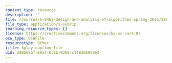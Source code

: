 ```yaml
---
content_type: resource
description: ''
file: /courses/6-046j-design-and-analysis-of-algorithms-spring-2015/280b69bf89a4bc1b9268c1f826b9b9e3_ojdXVFQfZPw.srt
file_type: application/x-subrip
learning_resource_types: []
license: https://creativecommons.org/licenses/by-nc-sa/4.0/
ocw_type: OCWFile
resourcetype: Other
title: 3play caption file
uid: 280b69bf-89a4-bc1b-9268-c1f826b9b9e3
---
```

